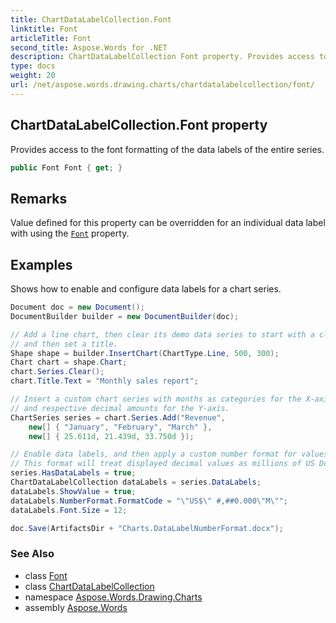 ```yaml
---
title: ChartDataLabelCollection.Font
linktitle: Font
articleTitle: Font
second_title: Aspose.Words for .NET
description: ChartDataLabelCollection Font property. Provides access to the font formatting of the data labels of the entire series in C#.
type: docs
weight: 20
url: /net/aspose.words.drawing.charts/chartdatalabelcollection/font/
---
```

## ChartDataLabelCollection.Font property

Provides access to the font formatting of the data labels of the entire series.

```csharp
public Font Font { get; }
```

## Remarks

Value defined for this property can be overridden for an individual data label with using the [`Font`](../../chartdatalabel/font/) property.

## Examples

Shows how to enable and configure data labels for a chart series.

```csharp
Document doc = new Document();
DocumentBuilder builder = new DocumentBuilder(doc);

// Add a line chart, then clear its demo data series to start with a clean chart,
// and then set a title.
Shape shape = builder.InsertChart(ChartType.Line, 500, 300);
Chart chart = shape.Chart;
chart.Series.Clear();
chart.Title.Text = "Monthly sales report";

// Insert a custom chart series with months as categories for the X-axis,
// and respective decimal amounts for the Y-axis.
ChartSeries series = chart.Series.Add("Revenue", 
    new[] { "January", "February", "March" }, 
    new[] { 25.611d, 21.439d, 33.750d });

// Enable data labels, and then apply a custom number format for values displayed in the data labels.
// This format will treat displayed decimal values as millions of US Dollars.
series.HasDataLabels = true;
ChartDataLabelCollection dataLabels = series.DataLabels;
dataLabels.ShowValue = true;
dataLabels.NumberFormat.FormatCode = "\"US$\" #,##0.000\"M\"";
dataLabels.Font.Size = 12;            

doc.Save(ArtifactsDir + "Charts.DataLabelNumberFormat.docx");
```

### See Also

* class [Font](../../../aspose.words/font/)
* class [ChartDataLabelCollection](../)
* namespace [Aspose.Words.Drawing.Charts](../../../aspose.words.drawing.charts/)
* assembly [Aspose.Words](../../../)
